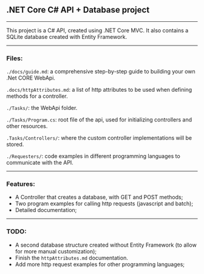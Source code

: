 
## .NET Core C# API + Database project
---

This project is a C# API, created using .NET Core MVC. It also contains a SQLite database created with Entity Framework.

---

### Files:

`./docs/guide.md`: a comprehensive step-by-step guide to building your own .Net CORE WebApi.

`.docs/httpAttributes.md`: a list of http attributes to be used when defining methods for a controller.

`./Tasks/`: the WebApi folder.

`./Tasks/Program.cs`: root file of the api, used for initializing controllers and other resources.

`.Tasks/Controllers/`: where the custom controller implementations will be stored.

`./Requesters/`: code examples in different programming languages to communicate with the API.


---

### Features:

- A Controller that creates a database, with GET and POST methods;
- Two program examples for calling http requests (javascript and batch);
- Detailed documentation;

---
### TODO:

- A second database structure created without Entity Framework (to allow for more manual customization);
- Finish the `httpAttributes.md` documentation.
- Add more http request examples for other programming languages;


